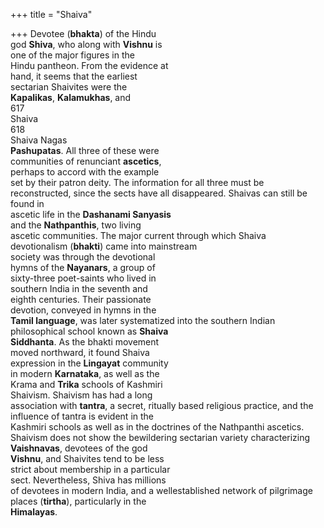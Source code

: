 +++
title = "Shaiva"

+++
Devotee (**bhakta**) of the Hindu  
god **Shiva**, who along with **Vishnu** is  
one of the major figures in the  
Hindu pantheon. From the evidence at  
hand, it seems that the earliest  
sectarian Shaivites were the  
**Kapalikas**, **Kalamukhas**, and  
617  
Shaiva  
618  
Shaiva Nagas  
**Pashupatas**. All three of these were  
communities of renunciant **ascetics**,  
perhaps to accord with the example  
set by their patron deity. The information for all three must be reconstructed, since the sects have all disappeared. Shaivas can still be found in  
ascetic life in the **Dashanami Sanyasis**  
and the **Nathpanthis**, two living  
ascetic communities. The major current through which Shaiva devotionalism (**bhakti**) came into mainstream  
society was through the devotional  
hymns of the **Nayanars**, a group of  
sixty-three poet-saints who lived in  
southern India in the seventh and  
eighth centuries. Their passionate  
devotion, conveyed in hymns in the  
**Tamil language**, was later systematized into the southern Indian philosophical school known as **Shaiva**  
**Siddhanta**. As the bhakti movement  
moved northward, it found Shaiva  
expression in the **Lingayat** community  
in modern **Karnataka**, as well as the  
Krama and **Trika** schools of Kashmiri  
Shaivism. Shaivism has had a long  
association with **tantra**, a secret, ritually based religious practice, and the  
influence of tantra is evident in the  
Kashmiri schools as well as in the doctrines of the Nathpanthi ascetics.  
Shaivism does not show the bewildering sectarian variety characterizing  
**Vaishnavas**, devotees of the god  
**Vishnu**, and Shaivites tend to be less  
strict about membership in a particular  
sect. Nevertheless, Shiva has millions  
of devotees in modern India, and a wellestablished network of pilgrimage  
places (**tirtha**), particularly in the  
**Himalayas**.